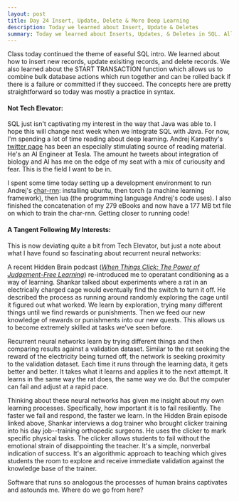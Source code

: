 ```yaml
---
layout: post
title: Day 24 Insert, Update, Delete & More Deep Learning
description: Today we learned about Insert, Update & Deletes
summary: Today we learned about Inserts, Updates, & Deletes in SQL. All of these functions do exactly what they say. I spent some more time diving into recurrent neural networks after class. 
---
```


Class today continued the theme of easeful SQL intro. We learned about how to insert new records, update exisiting records, and delete records. We also learned about the START TRANSACTION function which allows us to combine bulk database actions which run together and can be rolled back if there is a failure or committed if they succeed. The concepts here are pretty straightforward so today was mostly a practice in syntax.

#### Not Tech Elevator: 
SQL just isn't captivating my interest in the way that Java was able to. I hope this will change next week when we integrate SQL with Java. For now, I'm spending a lot of time reading about deep learning. Andrej Karpathy's [twitter page](https://twitter.com/karpathy) has been an especially stimulating source of reading material. He's an AI Engineer at Tesla. The amount he tweets about integration of biology and AI has me on the edge of my seat with a mix of curiousity and fear. This is the field I want to be in.

I spent some time today setting up a development environment to run Andrej's [char-rnn](https://github.com/karpathy/char-rnn): installing ubuntu, then torch (a machine learning framework), then lua (the programming language Andrej's code uses). I also finished the concatenation of my 279 eBooks and now have a 177 MB txt file on which to train the char-rnn. Getting closer to running code! 

#### A Tangent Following My Interests:
This is now deviating quite a bit from Tech Elevator, but just a note about what I have found so fascinating about recurrent neural networks:

A recent Hidden Brain podcast (*[When Things Click: The Power of Judgement-Free Learning](https://www.npr.org/2020/02/03/802422904/when-things-click-the-power-of-judgment-free-learning)*) re-introduced me to operatant conditioning as a way of learning. Shankar talked about experiments where a rat in an electrically charged cage would eventually find the switch to turn it off. He described the process as running around randomly exploring the cage until it figured out what worked. We learn by exploration, trying many different things until we find rewards or punishments. Then we feed our new knowledge of rewards or punishments into our new quests. This allows us to become extremely skilled at tasks we've seen before. 

Recurrent neural networks learn by trying different things and then comparing results against a validation dataset. Similar to the rat seeking the reward of the electricity being turned off, the network is seeking proximity to the validation dataset. Each time it runs through the learning data, it gets better and better. It takes what it learns and applies it to the next attempt. It learns in the same way the rat does, the same way we do. But the computer can fail and adjust at a rapid pace.

Thinking about these neural networks has given me insight about my own learning processes. Specifically, how important it is to fail resiliently. The faster we fail and respond, the faster we learn. In the Hidden Brain episode linked above, Shankar interviews a dog trainer who brought clicker training into his day job--training orthopedic surgeons. He uses the clicker to mark specific physical tasks. The clicker allows students to fail without the emotional strain of disappointing the teacher. It's a simple, nonverbal indication of success. It's an algorithmic approach to teaching which gives students the room to explore and receive immediate validation against the knowledge base of the trainer. 

Software that runs so analogous the processes of human brains captivates and astounds me. Where do we go from here?